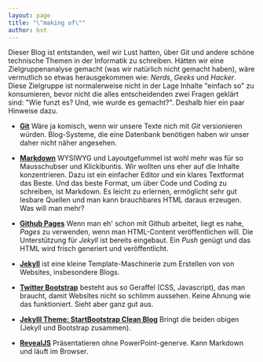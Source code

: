 ```yaml
---
layout: page
title: "\"making of\""
author: bst
---
```


Dieser Blog ist entstanden, weil wir Lust hatten, über Git und
andere schöne technische Themen in der Informatik zu schreiben.
Hätten wir eine Zielgruppenanalyse gemacht
(was wir natürlich nicht gemacht haben), wäre vermutlich so etwas
herausgekommen wie: *Nerds*, *Geeks* und *Hacker*. Diese Zielgruppe
ist normalerweise nicht in der Lage Inhalte "einfach so" zu konsumieren,
bevor nicht die alles entscheidenden zwei Fragen geklärt sind:
"Wie funzt es? Und, wie wurde es gemacht?". Deshalb hier ein paar
Hinweise dazu.

 * [**Git**](http://git-scm.com/)
   Wäre ja komisch, wenn wir unsere Texte nich mit *Git* versionieren
   würden. Blog-Systeme, die eine Datenbank benötigen haben wir
   unser daher nicht näher angesehen.

 * [**Markdown**](http://daringfireball.net/projects/markdown/)
   WYSIWYG und Layoutgefummel ist wohl mehr was für so Mausschubser
   und Klickibuntis.
   Wir wollten uns eher auf die Inhalte konzentrieren.
   Dazu ist ein einfacher Editor und ein klares Textformat das Beste.
   Und das beste Format, um über Code und Coding zu schreiben, ist
   Markdown. Es leicht zu erlernen, ermöglicht sehr gut lesbare Quellen
   und man kann brauchbares HTML daraus erzeugen. Was will man mehr?

 * [**Github Pages**](http://pages.github.com/)
   Wenn man eh' schon mit Github arbeitet, liegt es nahe, *Pages*
   zu verwenden, wenn man HTML-Content veröffentlichen will.
   Die Unterstützung für *Jekyll* ist bereits eingebaut.
   Ein *Push* genügt und das HTML wird frisch generiert und veröffentlicht.

 * [**Jekyll**](https://github.com/mojombo/jekyll/)
   ist eine kleine Template-Maschinerie zum Erstellen von
   von Websites, insbesondere Blogs.

 * [**Twitter Bootstrap**](http://twitter.github.com/bootstrap/)
   besteht aus so Geraffel (CSS, Javascript), das man braucht,
   damit Websites nicht so schlimm aussehen. Keine Ahnung wie das
   funktioniert. Sieht aber ganz gut aus.

 * [**Jekylll Theme: StartBootstrap Clean Blog**](https://github.com/BlackrockDigital/startbootstrap-clean-blog-jekyll)
   Bringt die beiden obigen (Jekyll und Bootstrap zusammen).

* [**RevealJS**](https://github.com/hakimel/reveal.js/)
  Präsentatieren ohne PowerPoint-generve. Kann Markdown und läuft im Browser.
